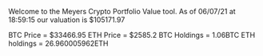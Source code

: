 Welcome to the Meyers Crypto Portfolio Value tool. 
As of 06/07/21 at 18:59:15 our valuation is $105171.97 

BTC Price = $33466.95
 ETH Price = $2585.2
BTC Holdings = 1.06BTC
 ETH holdings = 26.960005962ETH 
